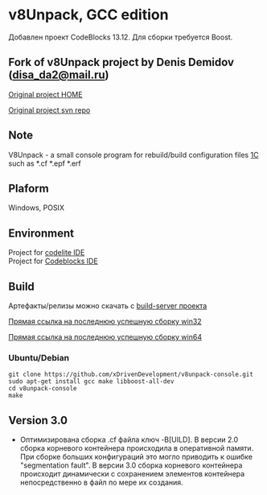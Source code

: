 # v8Unpack, GCC edition
Добавлен проект CodeBlocks 13.12.
Для сборки требуется Boost.

## Fork of v8Unpack project by Denis Demidov (disa_da2@mail.ru)

[Original project HOME](https://www.assembla.com/spaces/V8Unpack/team)

[Original project svn repo](http://svn2.assembla.com/svn/V8Unpack/)

## Note

V8Unpack - a small console program  for rebuild/build configuration files [1C](http://1c.ru) such as *.cf *.epf *.erf
 
## Plaform 

Windows, POSIX

## Environment

Project for [codelite IDE](http://www.codelite.org/)  
Project for [Codeblocks IDE](http://codeblocks.org/)

## Build

Артефакты/релизы можно скачать с [build-server проекта](https://build.batanov.me/job/v8unpack-win/)

[Прямая ссылка на последнюю успешную сборку win32](https://build.batanov.me/view/e8-script/job/v8unpack-win/label=mingw32/lastSuccessfulBuild/artifact/bin/Release/*zip*/v8unpack.zip)

[Прямая ссылка на последнюю успешную сборку win64](https://build.batanov.me/view/e8-script/job/v8unpack-win/label=mingw64/lastSuccessfulBuild/artifact/bin/Release/*zip*/v8unpack.zip)

### Ubuntu/Debian

```
git clone https://github.com/xDrivenDevelopment/v8unpack-console.git
sudo apt-get install gcc make libboost-all-dev
cd v8unpack-console 
make
```

## Version 3.0

- Оптимизирована сборка .cf файла ключ -B[UILD]. В версии 2.0 сборка корневого контейнера происходила в оперативной памяти.
При сборке больших конфигураций это могло приводить к ошибке "segmentation fault". В версии 3.0 сборка корневого контейнера происходит 
динамически с сохранением элементов контейнера непосредственно в файл по мере их создания.
